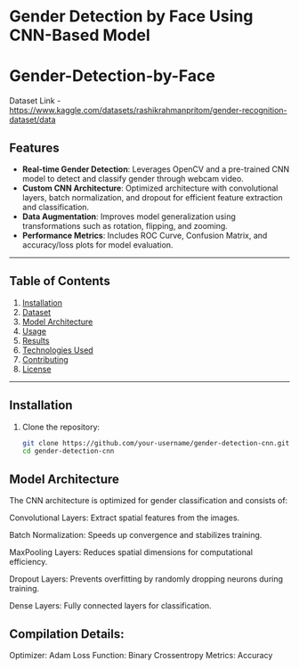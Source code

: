 # Gender Detection by Face Using CNN-Based Model
# Gender-Detection-by-Face
 Dataset Link - https://www.kaggle.com/datasets/rashikrahmanpritom/gender-recognition-dataset/data

## Features  
- **Real-time Gender Detection**: Leverages OpenCV and a pre-trained CNN model to detect and classify gender through webcam video.  
- **Custom CNN Architecture**: Optimized architecture with convolutional layers, batch normalization, and dropout for efficient feature extraction and classification.  
- **Data Augmentation**: Improves model generalization using transformations such as rotation, flipping, and zooming.  
- **Performance Metrics**: Includes ROC Curve, Confusion Matrix, and accuracy/loss plots for model evaluation.  

---

## Table of Contents  
1. [Installation](#installation)  
2. [Dataset](#dataset)  
3. [Model Architecture](#model-architecture)  
4. [Usage](#usage)  
5. [Results](#results)  
6. [Technologies Used](#technologies-used)  
7. [Contributing](#contributing)  
8. [License](#license)  

---

## Installation  

1. Clone the repository:  
   ```bash
   git clone https://github.com/your-username/gender-detection-cnn.git
   cd gender-detection-cnn


## Model Architecture
The CNN architecture is optimized for gender classification and consists of:

Convolutional Layers: Extract spatial features from the images.

Batch Normalization: Speeds up convergence and stabilizes training.

MaxPooling Layers: Reduces spatial dimensions for computational efficiency.

Dropout Layers: Prevents overfitting by randomly dropping neurons during training.

Dense Layers: Fully connected layers for classification.


## Compilation Details:
Optimizer: Adam
Loss Function: Binary Crossentropy
Metrics: Accuracy

